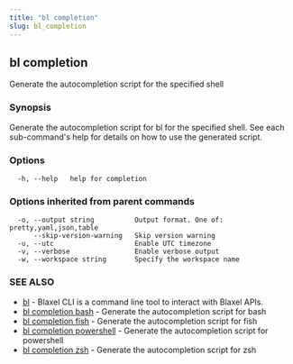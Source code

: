 ```yaml
---
title: "bl completion"
slug: bl_completion
---
```

## bl completion

Generate the autocompletion script for the specified shell

### Synopsis

Generate the autocompletion script for bl for the specified shell.
See each sub-command's help for details on how to use the generated script.


### Options

```
  -h, --help   help for completion
```

### Options inherited from parent commands

```
  -o, --output string          Output format. One of: pretty,yaml,json,table
      --skip-version-warning   Skip version warning
  -u, --utc                    Enable UTC timezone
  -v, --verbose                Enable verbose output
  -w, --workspace string       Specify the workspace name
```

### SEE ALSO

* [bl](bl.md)	 - Blaxel CLI is a command line tool to interact with Blaxel APIs.
* [bl completion bash](bl_completion_bash.md)	 - Generate the autocompletion script for bash
* [bl completion fish](bl_completion_fish.md)	 - Generate the autocompletion script for fish
* [bl completion powershell](bl_completion_powershell.md)	 - Generate the autocompletion script for powershell
* [bl completion zsh](bl_completion_zsh.md)	 - Generate the autocompletion script for zsh

